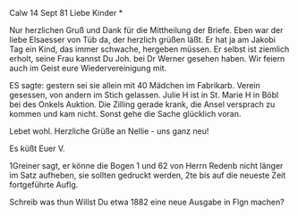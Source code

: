  Calw 14 Sept 81
Liebe Kinder <Marie>*

Nur herzlichen Gruß und Dank für die Mittheilung der Briefe. Eben war der liebe Elsaesser von Tüb da, der herzlich grüßen läßt. Er hat ja am Jakobi Tag ein Kind, das immer schwache, hergeben müssen. Er selbst ist ziemlich erholt, seine Frau kannst Du Joh. bei Dr Werner gesehen haben. Wir feiern auch im Geist eure Wiedervereinigung mit.

ES sagte: gestern sei sie allein mit 40 Mädchen im Fabrikarb. Verein gesessen, von andern im Stich gelassen. Julie H ist in St. Marie H in Böbl bei des Onkels Auktion. Die Zilling gerade krank, die Ansel versprach zu kommen und kam nicht. Sonst gehe die Sache glücklich voran.

Lebet wohl. Herzliche Grüße an Nellie - uns ganz neu!

 Es küßt Euer V.



1Greiner sagt, er könne die Bogen 1 und 62 von Herrn Redenb nicht länger im Satz aufheben, sie sollten gedruckt werden, 2te bis auf die neueste Zeit fortgeführte Auflg.

Schreib was thun Willst Du etwa 1882 eine neue Ausgabe in Flgn machen? 